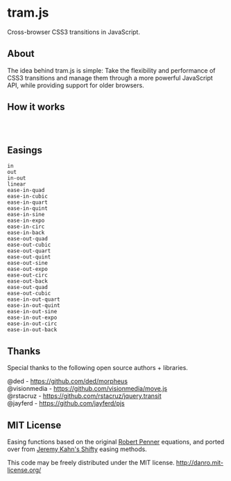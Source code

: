 # tram.js

Cross-browser CSS3 transitions in JavaScript.

## About

The idea behind tram.js is simple: Take the flexibility and performance of CSS3 transitions and manage them through a more powerful JavaScript API, while providing support for older browsers.

## How it works

```js




```

## Easings

```
in
out
in-out
linear
ease-in-quad
ease-in-cubic
ease-in-quart
ease-in-quint
ease-in-sine
ease-in-expo
ease-in-circ
ease-in-back
ease-out-quad
ease-out-cubic
ease-out-quart
ease-out-quint
ease-out-sine
ease-out-expo
ease-out-circ
ease-out-back
ease-out-quad
ease-out-cubic
ease-in-out-quart
ease-in-out-quint
ease-in-out-sine
ease-in-out-expo
ease-in-out-circ
ease-in-out-back
```

## Thanks

Special thanks to the following open source authors + libraries.

@ded - https://github.com/ded/morpheus  
@visionmedia - https://github.com/visionmedia/move.js  
@rstacruz - https://github.com/rstacruz/jquery.transit  
@jayferd - https://github.com/jayferd/pjs


## MIT License 

Easing functions based on the original [Robert Penner](https://raw.github.com/danro/easing-js/master/LICENSE) equations, and ported over from [Jeremy Kahn's Shifty](https://github.com/jeremyckahn/shifty/) easing methods.

This code may be freely distributed under the MIT license.
http://danro.mit-license.org/

